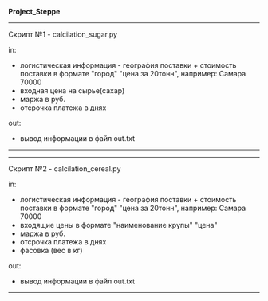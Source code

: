__Project_Steppe__

********************************
Скрипт №1 - calcilation_sugar.py

in: 
 - логистическая информация - география поставки + стоимость поставки в формате "город" "цена за 20тонн", например: Самара 70000
 - входная цена на сырье(сахар)
 - маржа в руб.
 - отсрочка платежа в днях
  
out:
 - вывод информации в файл out.txt

*******************************

********************************
Скрипт №2 - calcilation_cereal.py

in: 
 - логистическая информация - география поставки + стоимость поставки в формате "город" "цена за 20тонн", например: Самара 70000
 - входящие цены в формате "наименование крупы" "цена"
 - маржа в руб.
 - отсрочка платежа в днях
 - фасовка (вес в кг)
  
out:
 - вывод информации в файл out.txt

*******************************
